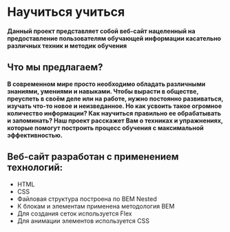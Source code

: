 # Научиться учиться  

**Данный проект представляет собой веб-сайт нацеленный на предоставление пользователям обучающей информации касательно различных техник и методик обучения**  

## Что мы предлагаем?  

**В современном мире просто необходимо обладать различными знаниями, умениями и навыками. Чтобы вырасти в обществе, преуспеть в своём деле или на работе, нужно постоянно развиваться, изучать что-то новое и неизведанное. Но как усвоить такое огромное количество информации? Как научиться правильно ее обрабатывать и запоминать? Наш проект расскажет Вам о техниках и упражнениях, которые помогут построить процесс обучения с максимальной эффективностью.**  

## Веб-сайт разработан с применением технологий:  
* HTML
* CSS
* Файловая структура построена по BEM Nested
* К блокам и элементам применена методология BEM
* Для создания сеток используется Flex
* Для анимации элементов используется CSS
